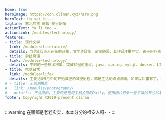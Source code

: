 ```yaml
---
home: true
heroImage: https://cdn.clinan.xyz/hero.png
heroText: Ha sai ki~~~
tagline: 塞北的雪-欲蠢-花里胡哨
actionText: Ya li tuo →
actionLink: /modules/technology/
features:
- title: 现代文学
  link: /modules/literature/
  details: 当代dai诗人花花的诗集，文学作品集，杂笔随思，其作品注重写实，善于用朴素的辞藻编排平凡生活，展现立体的生活。本站牌面。
- title: 杂技奇谭
  link: /modules/technology/
  details: 平时的一些技术积累、突破和圈的重点，java、spring、mysql、docker、LINUX、树莓派等技术。
- title: 吃草日常
  link: /modules/life/
  details: 主要记录9月中旬开始减肥的减肥历程，都是生活的点点滴滴。如果以后富有了，会感谢现在的自己。如果贫穷了，可以怀念现在的日子。
# - title: 无后期摄影
#   link: /modules/photography/
#   details: 不会摄影，主要的还是用手机拍摄的Daily，使用图片记录一些平常的开心的事情，希望把快乐分享在这个个人空间。
footer: Copyright ©2019-present clinan
---
```

:::warning
在哪都是老老实实，本本分分的祖安人呀-_-
:::
